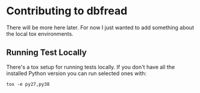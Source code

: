# Contributing to dbfread

There will be more here later. For now I just wanted to add something about
the local tox environments.

## Running Test Locally

There's a tox setup for running tests locally. If you don't have all
the installed Python version you can run selected ones with:

```
tox -e py27,py38
```
